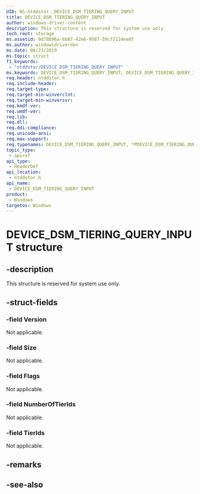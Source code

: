 ```yaml
---
UID: NS:ntddstor._DEVICE_DSM_TIERING_QUERY_INPUT
title: DEVICE_DSM_TIERING_QUERY_INPUT
author: windows-driver-content
description: This structure is reserved for system use only.
tech.root: storage
ms.assetid: 9d78696a-6b87-42e6-9587-59cf2124ee0f
ms.author: windowsdriverdev
ms.date: 08/23/2019
ms.topic: struct
f1_keywords:
 - "ntddstor/DEVICE_DSM_TIERING_QUERY_INPUT"
ms.keywords: DEVICE_DSM_TIERING_QUERY_INPUT, DEVICE_DSM_TIERING_QUERY_INPUT, *PDEVICE_DSM_TIERING_QUERY_INPUT, DEVICE_DSM_TIERING_QUERY_PARAMETERS, *PDEVICE_DSM_TIERING_QUERY_PARAMETERS, 
req.header: ntddstor.h
req.include-header:
req.target-type:
req.target-min-winverclnt:
req.target-min-winversvr:
req.kmdf-ver:
req.umdf-ver:
req.lib:
req.dll:
req.ddi-compliance:
req.unicode-ansi:
req.max-support:
req.typenames: DEVICE_DSM_TIERING_QUERY_INPUT, *PDEVICE_DSM_TIERING_QUERY_INPUT, DEVICE_DSM_TIERING_QUERY_PARAMETERS, *PDEVICE_DSM_TIERING_QUERY_PARAMETERS
topic_type: 
 - apiref
api_type: 
 - HeaderDef
api_location: 
 - ntddstor.h
api_name: 
 - DEVICE_DSM_TIERING_QUERY_INPUT
product: 
 - Windows
targetos: Windows
---
```


# DEVICE_DSM_TIERING_QUERY_INPUT structure

## -description

This structure is reserved for system use only.

## -struct-fields

### -field Version

Not applicable.

### -field Size

Not applicable.

### -field Flags

Not applicable.

### -field NumberOfTierIds

Not applicable.

### -field TierIds

Not applicable.

## -remarks

## -see-also
